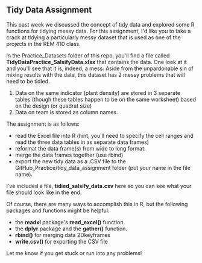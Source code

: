 ## Tidy Data Assignment

This past week we discussed the concept of tidy data and explored some R functions for tidying messy data. For this assignment, I'd like you to take a crack at tidying a particularly messy dataset that is used as one of the projects in the REM 410 class.

In the Practice_Datasets folder of this repo, you'll find a file called __TidyDataPractice_SalsifyData.xlsx__ that contains the data. One look at it and you'll see that it is, indeed, a mess. Aside from the unpardonable sin of mixing results with the data, this dataset has 2 messy problems that will need to be tidied.
1. Data on the same indicator (plant density) are stored in 3 separate tables (though these tables happen to be on the same worksheet) based on the design (or quadrat size)
2. Data on team is stored as column names.

The assignment is as follows:
 - read the Excel file into R (hint, you'll need to specify the cell ranges and read the three data tables in as separate data frames)
 - reformat the data frame(s) from wide to long format.
 - merge the data frames together (use rbind)
 - export the new tidy data as a .CSV file to the GitHub_Practice/tidy_data_assignment folder (put your name in the file name).

I've included a file, __tidied_salsify_data.csv__ here so you can see what your file should look like in the end.

Of course, there are many ways to accomplish this in R, but the following packages and functions might be helpful:
 - the __readxl__ package's __read_excel()__ function.
 - the __dplyr__ package and the __gather()__ function.
 - __rbind()__ for merging data 2Dkeyframes
 - __write.csv()__ for exporting the CSV file

 Let me know if you get stuck or run into any problems!
